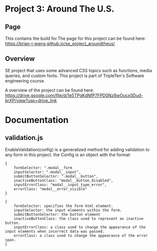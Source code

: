 # Project 3: Around The U.S.

## Page
This contains the build for.The page for this project can be found here:
https://brian-j-wang.github.io/se_project_aroundtheus/

## Overview  
SE project that uses some advanced CSS topics such as functions, media queries, and custom fonts. This project is part of TripleTen's Software engineering course.

A overview of the project can be found here.
https://drive.google.com/file/d/1e5TPgKdNfP7FPD0Nz8wOucx0Dud-brXP/view?usp=drive_link

# Documentation

## validation.js

EnableValidation(config) is a generalized method for adding validation to any form in this project. the Config is an object with the format:
```
{
    formSelector: ".modal__form
    inputSelector: ".modal__input",
    submitButtonSelector: ".modal__button",
    inactiveButtonClass: "modal__button_disabled",
    inputErrorClass: "modal__input_type_error",
    errorClass: "modal__error_visible"
}
```

```
{
    formSelector: specifies the form html element.
    inputSelector: the input elements within the form.
    submitButtonSelector: the button element
    inactiveButtonClass: the class used to represent an inactive button.
    inputErrorClass: a class used to change the appearance of the input elements when incorrect data was passed.
    errorClass: a class used to change the appearance of the error span.
}
```

